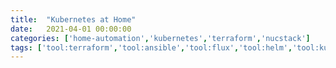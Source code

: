 ```yaml
---
title:  "Kubernetes at Home"
date:   2021-04-01 00:00:00
categories: ['home-automation','kubernetes','terraform','nucstack']
tags: ['tool:terraform','tool:ansible','tool:flux','tool:helm','tool:kustomize','tool:kubernetes','tool:docker','tool:git','tool:OPA','language:HCL','language:bash']
---
```


